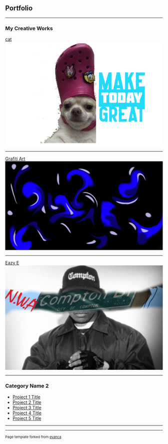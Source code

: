 ## Portfolio

---

### My Creative Works 

[cat](/sample_page)
<img src="images/dog.jpg?raw=true"/>

---
[Grafiti Art](/pdf/sample_presentation.pdf)
<img src="images/art.jpg?raw=true"/>

---
[Eazy E](http://example.com/)
<img src="images/e.jpg?raw=true"/>

---

### Category Name 2

- [Project 1 Title](http://example.com/)
- [Project 2 Title](http://example.com/)
- [Project 3 Title](http://example.com/)
- [Project 4 Title](http://example.com/)
- [Project 5 Title](http://example.com/)

---




---
<p style="font-size:11px">Page template forked from <a href="https://github.com/evanca/quick-portfolio">evanca</a></p>
<!-- Remove above link if you don't want to attibute -->
